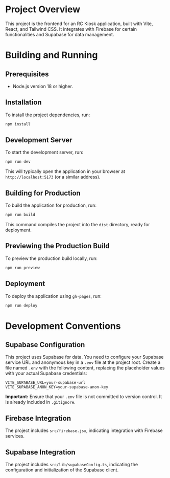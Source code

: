 # Project Overview

This project is the frontend for an RC Kiosk application, built with Vite, React, and Tailwind CSS. It integrates with Firebase for certain functionalities and Supabase for data management.

# Building and Running

## Prerequisites

*   Node.js version 18 or higher.

## Installation

To install the project dependencies, run:

```bash
npm install
```

## Development Server

To start the development server, run:

```bash
npm run dev
```

This will typically open the application in your browser at `http://localhost:5173` (or a similar address).

## Building for Production

To build the application for production, run:

```bash
npm run build
```

This command compiles the project into the `dist` directory, ready for deployment.

## Previewing the Production Build

To preview the production build locally, run:

```bash
npm run preview
```

## Deployment

To deploy the application using `gh-pages`, run:

```bash
npm run deploy
```

# Development Conventions

## Supabase Configuration

This project uses Supabase for data. You need to configure your Supabase service URL and anonymous key in a `.env` file at the project root. Create a file named `.env` with the following content, replacing the placeholder values with your actual Supabase credentials:

```env
VITE_SUPABASE_URL=your-supabase-url
VITE_SUPABASE_ANON_KEY=your-supabase-anon-key
```

**Important:** Ensure that your `.env` file is not committed to version control. It is already included in `.gitignore`.

## Firebase Integration

The project includes `src/firebase.jsx`, indicating integration with Firebase services.

## Supabase Integration

The project includes `src/lib/supabaseConfig.ts`, indicating the configuration and initialization of the Supabase client.
